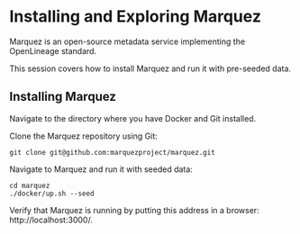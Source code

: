 # Installing and Exploring Marquez

Marquez is an open-source metadata service implementing the OpenLineage standard.

This session covers how to install Marquez and run it with pre-seeded data.

## Installing Marquez

Navigate to the directory where you have Docker and Git installed.

Clone the Marquez repository using Git:

```
git clone git@github.com:marquezproject/marquez.git
```

Navigate to Marquez and run it with seeded data:

```
cd marquez
./docker/up.sh --seed
```

Verify that Marquez is running by putting this address in a browser: http://localhost:3000/.
